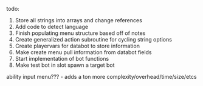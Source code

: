 todo:

1. Store all strings into arrays and change references
2. Add code to detect language
3. Finish populating menu structure based off of notes
4. Create generalized action subroutine for cycling string options
5. Create playervars for databot to store information
6. Make create menu pull information from databot fields
7. Start implementation of bot functions
8. Make test bot in slot spawn a target bot

ability input menu??? - adds a ton more complexity/overhead/time/size/etcs